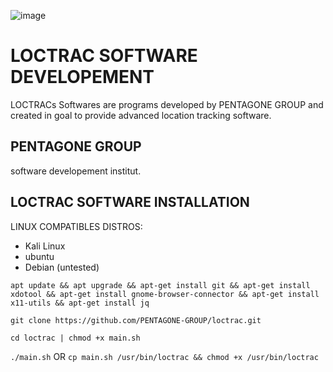 ![image](https://github.com/PENTAGONE-GROUP/loctrac/assets/142556460/bc162688-acd2-4e6c-82f7-0135a60185f4)

# LOCTRAC SOFTWARE DEVELOPEMENT
LOCTRACs Softwares are programs developed by PENTAGONE GROUP 
and created in goal to provide advanced location tracking software.

## PENTAGONE GROUP
software developement institut.

## LOCTRAC SOFTWARE INSTALLATION

LINUX COMPATIBLES DISTROS:
- Kali Linux
- ubuntu
- Debian (untested)

``
apt update && apt upgrade && apt-get install git && apt-get install xdotool && apt-get install gnome-browser-connector && apt-get install x11-utils && apt-get install jq
``

``
git clone https://github.com/PENTAGONE-GROUP/loctrac.git
``

``
cd loctrac | chmod +x main.sh
``

``
./main.sh
``
OR
``
cp main.sh /usr/bin/loctrac && chmod +x /usr/bin/loctrac
``
